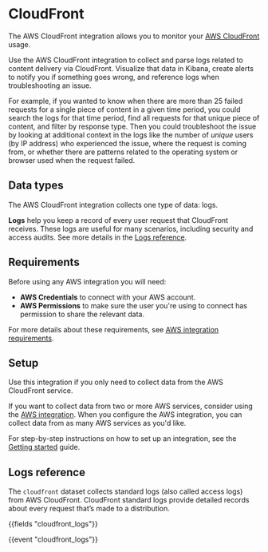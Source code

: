 # CloudFront

The AWS CloudFront integration allows you to monitor your [AWS CloudFront](https://aws.amazon.com/cloudfront/) usage.

Use the AWS CloudFront integration to collect and parse logs related to content delivery via CloudFront.
Visualize that data in Kibana, create alerts to notify you if something goes wrong,
and reference logs when troubleshooting an issue.

For example, if you wanted to know when there are more than 25 failed requests for a single
piece of content in a given time period, you could search the logs for that time period, find all
requests for that unique piece of content, and filter by response type.
Then you could troubleshoot the issue by looking at additional context in the logs like the
number of _unique_ users (by IP address) who experienced the issue, where the request is coming from,
or whether there are patterns related to the operating system or browser used when the request failed.

## Data types

The AWS CloudFront integration collects one type of data: logs.

**Logs** help you keep a record of every user request that CloudFront receives.
These logs are useful for many scenarios, including security and access audits.
See more details in the [Logs reference](#logs-reference).

## Requirements

Before using any AWS integration you will need:

* **AWS Credentials** to connect with your AWS account.
* **AWS Permissions** to make sure the user you're using to connect has permission to share the relevant data.

For more details about these requirements, see [AWS integration requirements](/integrations/aws/#requirements).

## Setup

Use this integration if you only need to collect data from the AWS CloudFront service.

If you want to collect data from two or more AWS services, consider using the
[AWS integration](/integrations/aws/). When you configure the AWS integration,
you can collect data from as many AWS services as you'd like.

For step-by-step instructions on how to set up an integration, see the
[Getting started](https://www.elastic.co/guide/en/welcome-to-elastic/current/getting-started-observability.html) guide.

## Logs reference

The `cloudfront` dataset collects standard logs (also called access logs) from AWS CloudFront.
CloudFront standard logs provide detailed records about every request that’s made to a distribution.

{{fields "cloudfront_logs"}}

{{event "cloudfront_logs"}}